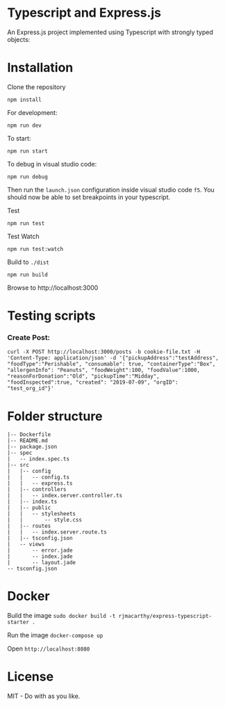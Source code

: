 # Typescript and Express.js

An Express.js project implemented using Typescript with strongly typed objects:

# Installation

Clone the repository

```
npm install
```

For development:

```
npm run dev
```

To start:

```
npm run start
```

To debug in visual studio code:

```
npm run debug
```

Then run the `launch.json` configuration inside visual studio code `f5`. You should now be able to set breakpoints in your typescript.

Test

```
npm run test
```

Test Watch

```
npm run test:watch
```

Build to `./dist`

```
npm run build
```

Browse to http://localhost:3000

# Testing scripts

### Create Post:

```
curl -X POST http://localhost:3000/posts -b cookie-file.txt -H 'Content-Type: application/json' -d '{"pickupAddress":"testAddress", "foodType":"Perishable", "consumable": true, "containerType":"Box", "allergenInfo": "Peanuts", "foodWeight":100, "foodValue":1000, "reasonForDonation":"Old", "pickupTime":"Midday", "foodInspected":true, "created": "2019-07-09", "orgID": "test_org_id"}'
```

# Folder structure

```
|-- Dockerfile
|-- README.md
|-- package.json
|-- spec
|   -- index.spec.ts
|-- src
|   |-- config
|   |   -- config.ts
|   |   -- express.ts
|   |-- controllers
|   |   -- index.server.controller.ts
|   |-- index.ts
|   |-- public
|   |   -- stylesheets
|   |       -- style.css
|   |-- routes
|   |   -- index.server.route.ts
|   |-- tsconfig.json
|   -- views
|       -- error.jade
|       -- index.jade
|       -- layout.jade
-- tsconfig.json
```

# Docker

Build the image `sudo docker build -t rjmacarthy/express-typescript-starter .`

Run the image `docker-compose up`

Open `http://localhost:8080`

# License

MIT - Do with as you like.
